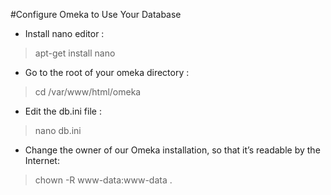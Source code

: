 #Configure Omeka to Use Your Database

* Install nano editor :
>apt-get install nano

* Go to the root of your omeka directory :
>cd /var/www/html/omeka

* Edit the db.ini file :
>nano db.ini

* Change the owner of our Omeka installation, so that it’s readable by the Internet:
>chown -R www-data:www-data .

